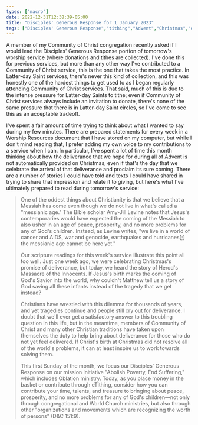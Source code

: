 ```yaml
---
types: ["macro"]
date: 2022-12-31T12:38:39-05:00
title: "Disciples' Generous Response for 1 January 2023"
tags: ["Disciples' Generous Response","tithing","Advent","Christmas","deliverance","Amy-Jill Levine","premillennialism","Massacre of the Innocents"]
---
```

A member of my Community of Christ congregation recently asked if I would lead the Disciples' Generous Response portion of tomorrow's worship service (where donations and tithes are collected). I've done this for previous services, but more than any other way I've contributed to a Community of Christ service, this is the one that takes the most practice. In Latter-day Saint services, there's never this kind of collection, and this was honestly one of the hardest things to get used to as I began regularly attending Community of Christ services. That said, much of this is due to the intense pressure for Latter-day Saints to tithe; even if Community of Christ services always include an invitation to donate, there's none of the same pressure that there is in Latter-day Saint circles, so I've come to see this as an acceptable tradeoff. 

I've spent a fair amount of time trying to think about what I wanted to say during my few minutes. There are prepared statements for every week in a Worship Resources document that I have stored on my computer, but while I don't mind reading that, I prefer adding my own voice to my contributions to a service when I can. In particular, I've spent a lot of time this month thinking about how the deliverance that we hope for during all of Advent is not automatically provided on Christmas, even if that's the day that we celebrate the arrival of that deliverance and proclaim its sure coming. There are a number of stories I could have told and texts I could have shared in trying to share that impression and relate it to giving, but here's what I've ultimately prepared to read during tomorrow's service: 

> One of the oddest things about Christianity is that we believe that a Messiah has come even though we do not live in what's called a "messianic age." The Bible scholar Amy-Jill Levine notes that Jesus's contemporaries would have expected the coming of the Messiah to also usher in an age of peace, prosperity, and no more problems for any of God's children. Instead, as Levine writes, "we live in a world of cancer and AIDS, war and genocide, earthquakes and hurricanes[;] the messianic age cannot be here yet." 
> 
> Our scripture readings for this week's service illustrate this point all too well. Just one week ago, we were celebrating Christmas's promise of deliverance, but today, we heard the story of Herod's Massacre of the Innocents. If Jesus's birth marks the coming of God's Savior into the world, why couldn't Matthew tell us a story of God saving all these infants instead of the tragedy that we get instead? 
> 
> Christians have wrestled with this dilemma for thousands of years, and yet tragedies continue and people still cry out for deliverance. I doubt that we'll ever get a satisfactory answer to this troubling question in this life, but in the meantime, members of Community of Christ and many other Christian traditions have taken upon themselves the duty to help bring about deliverance for those who do not yet feel delivered. If Christ's birth at Christmas did not resolve all of the world's problems, it can at least inspire us to work towards solving them.
> 
> This first Sunday of the month, we focus our Disciples' Generous Response on our mission initiative "Abolish Poverty, End Suffering," which includes Oblation ministry. Today, as you place money in the basket or contribute through eTithing, consider how you can contribute your time, talents, and treasure to bringing about peace, prosperity, and no more problems for any of God's children—not only through congregational and World Church ministries, but also through other "organizations and movements which are recognizing the worth of persons" (D&C 151:9).
